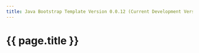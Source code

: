 ```yaml
---
title: Java Bootstrap Template Version 0.0.12 (Current Development Version)
---
```

# {{ page.title }}

##